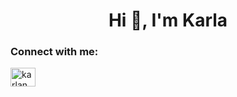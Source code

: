 <h1 align="center">Hi 👋, I'm Karla</h1>
<h3 align="left">Connect with me:</h3>
<p align="left">
<a href="https://linkedin.com/in/karlanmukai" target="blank"><img align="center" src="https://raw.githubusercontent.com/rahuldkjain/github-profile-readme-generator/master/src/images/icons/Social/linked-in-alt.svg" alt="karlanmukai" height="30" width="40" /></a>
</p>
